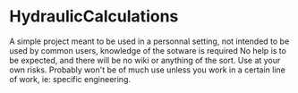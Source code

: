 # HydraulicCalculations
A simple project meant to be used in a personnal setting, not intended to be used by common users, knowledge of the sotware is required
No help is to be expected, and there will be no wiki or anything of the sort. Use at your own risks. Probably won't be of much use unless you work in a certain line of work, ie: specific engineering.
